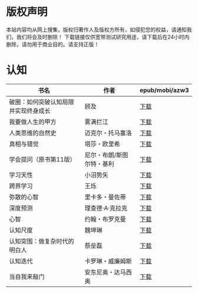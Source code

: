# 版权声明

本站内容均从网上搜集，版权归著作人及版权方所有，如侵犯您的权益，请通知我们，我们将会及时删除！ 下载链接仅供宽带测试研究用途，请下载后在24小时内删除，请勿用于商业目的。请支持正版！

# 认知

| 书名 | 作者 | epub/mobi/azw3 |
| --- | --- | --- |
| 破圈：如何突破认知局限并实现终身成长 | 顾及 | [下载](https://url89.ctfile.com/f/31084289-1375497148-fa747f?p=8866) |
| 我要做人生的甲方 | 雾满拦江 | [下载](https://url89.ctfile.com/f/31084289-1356987070-1ac86a?p=8866) |
| 人类思维的自然史 | 迈克尔・托马塞洛 | [下载](https://url89.ctfile.com/f/31084289-1356983137-5c8214?p=8866) |
| 真相与错觉 | 塔莎・欧里希 | [下载](https://url89.ctfile.com/f/31084289-1357053745-5f95d8?p=8866) |
| 学会提问（原书第11版） | 尼尔・布朗/斯图尔特・基利 | [下载](https://url89.ctfile.com/f/31084289-1357052875-2a1a1c?p=8866) |
| 学习天性 | 小沼势矢 | [下载](https://url89.ctfile.com/f/31084289-1357051951-468fab?p=8866) |
| 跨界学习 | 王烁 | [下载](https://url89.ctfile.com/f/31084289-1357051273-53c63f?p=8866) |
| 弥散的心智 | 里卡多・曼佐蒂 | [下载](https://url89.ctfile.com/f/31084289-1357036519-b91ce8?p=8866) |
| 深度预测 | 理查德·A·克拉克 | [下载](https://url89.ctfile.com/f/31084289-1357033822-1e355a?p=8866) |
| 心智 | 约翰・布罗克曼  | [下载](https://url89.ctfile.com/f/31084289-1357031050-2272eb?p=8866) |
| 认知尺度 | 魏坤琳 | [下载](https://url89.ctfile.com/f/31084289-1357030843-5db192?p=8866) |
| 认知突围：做复杂时代的明白人 | 蔡垒磊 | [下载](https://url89.ctfile.com/f/31084289-1357027300-3d7269?p=8866) |
| 认知迭代 | 卡罗琳・威廉姆斯 | [下载](https://url89.ctfile.com/f/31084289-1357026163-614e24?p=8866) |
| 当自我来敲门 | 安东尼奥・达马西奥 | [下载](https://url89.ctfile.com/f/31084289-1357017889-ef3bdf?p=8866) |
